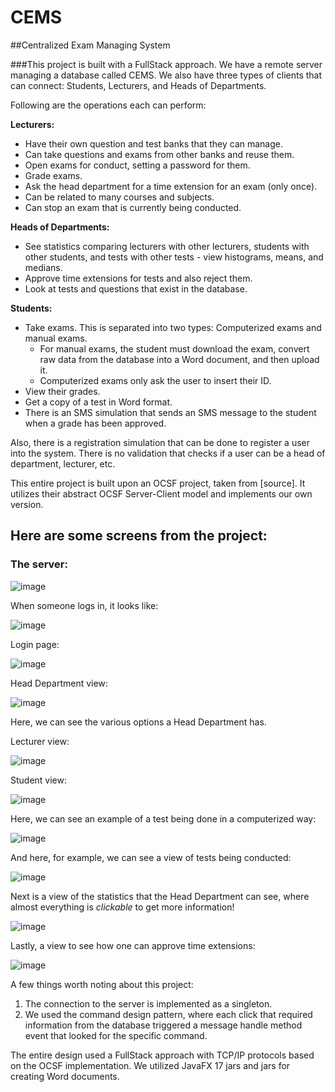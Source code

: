 # CEMS
##Centralized Exam Managing System

###This project is built with a FullStack approach. We have a remote server managing a database called CEMS. We also have three types of clients that can connect: Students, Lecturers, and Heads of Departments.

Following are the operations each can perform:

**Lecturers:**
- Have their own question and test banks that they can manage.
- Can take questions and exams from other banks and reuse them.
- Open exams for conduct, setting a password for them.
- Grade exams.
- Ask the head department for a time extension for an exam (only once).
- Can be related to many courses and subjects.
- Can stop an exam that is currently being conducted.

**Heads of Departments:**
- See statistics comparing lecturers with other lecturers, students with other students, and tests with other tests - view histograms, means, and medians.
- Approve time extensions for tests and also reject them.
- Look at tests and questions that exist in the database.

**Students:**
- Take exams. This is separated into two types: Computerized exams and manual exams.
  - For manual exams, the student must download the exam, convert raw data from the database into a Word document, and then upload it.
  - Computerized exams only ask the user to insert their ID.
- View their grades.
- Get a copy of a test in Word format.
- There is an SMS simulation that sends an SMS message to the student when a grade has been approved.

Also, there is a registration simulation that can be done to register a user into the system. There is no validation that checks if a user can be a head of department, lecturer, etc.

This entire project is built upon an OCSF project, taken from [source]. It utilizes their abstract OCSF Server-Client model and implements our own version.


## Here are some screens from the project:
### The server:

![image](https://github.com/eladgl/CEMS/assets/59554824/f243d3b6-aa0e-4751-a80a-e95eaf53c626)

When someone logs in, it looks like:

![image](https://github.com/eladgl/CEMS/assets/59554824/6eb52082-d7de-421c-93f0-16f3dcf3410c)

Login page:

![image](https://github.com/eladgl/CEMS/assets/59554824/837b56b1-c681-49b0-b77b-f0f53922e624)

Head Department view:

![image](https://github.com/eladgl/CEMS/assets/59554824/2ac9d9f3-a186-4903-a0de-29818f17acfa)

Here, we can see the various options a Head Department has.

Lecturer view:

![image](https://github.com/eladgl/CEMS/assets/59554824/bce5dbc9-deb5-4460-a770-dba5735d237b)

Student view:

![image](https://github.com/eladgl/CEMS/assets/59554824/18bdc31b-2d07-48c7-aba7-bf1d5c9c6fa3)

Here, we can see an example of a test being done in a computerized way:

![image](https://github.com/eladgl/CEMS/assets/59554824/b7ae2fbf-d2aa-4e41-b784-3b6ad585ed18)

And here, for example, we can see a view of tests being conducted:

![image](https://github.com/eladgl/CEMS/assets/59554824/b7c555ba-3e96-4868-b5f2-45b2a5efc3d6)

Next is a view of the statistics that the Head Department can see, where almost everything is *clickable* to get more information!

![image](https://github.com/eladgl/CEMS/assets/59554824/cad4df85-40fb-49b3-84da-fae0e6508196)

Lastly, a view to see how one can approve time extensions:

![image](https://github.com/eladgl/CEMS/assets/59554824/1c25d45e-8138-4a10-81ca-61b240b25022)


A few things worth noting about this project:
1. The connection to the server is implemented as a singleton.
2. We used the command design pattern, where each click that required information from the database triggered a message handle method event that looked for the specific command.

The entire design used a FullStack approach with TCP/IP protocols based on the OCSF implementation. We utilized JavaFX 17 jars and jars for creating Word documents.
